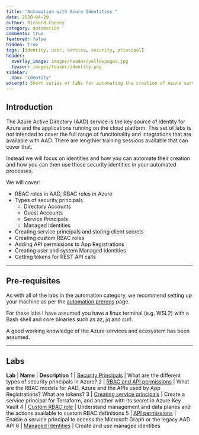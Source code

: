 ```yaml
---
title: "Automation with Azure Identities "
date: 2020-04-29
author: Richard Cheney
category: automation
comments: true
featured: false
hidden: true
tags: [identity, user, service, security, principal]
header:
  overlay_image: images/header/yellowpages.jpg
  teaser: images/teaser/identity.png
sidebar:
  nav: "identity"
excerpt: Short series of labs for automating the creation of Azure service principals and managed identities, and then common use cases for those security principals
---
```


## Introduction

The Azure Active Directory (AAD) service is the key source of identity for Azure and the applications running on the cloud platform. This set of labs is not intended to cover the full range of functionality and integrations that are available with AAD. There are lengthier training sessions available that can cover that.

Instead we will focus on identities and how you can automate their creation and how you can then use those security identities in your automated processes.

We will cover:

* RBAC roles in AAD, RBAC roles in Azure
* Types of security principals
    * Directory Accounts
    * Guest Accounts
    * Service Principals
    * Managed Identities
* Creating service principals and storing client secrets
* Creating custom RBAC roles
* Adding API permissions to App Registrations
* Creating user and system Managed Identities
* Getting tokens for REST API calls

----------

## Pre-requisites

As with all of the labs in the automation category, we recommend setting up your machine as per the [automation prereqs](../prereqs) page.

For these labs I have assumed you have a linux terminal (e.g. WSL2) with a Bash shell and core binaries such as az, jq and curl.

A good working knowledge of the Azure services and ecosystem has been assumed.

----------

## Labs

**Lab** | **Name** | **Description**
1 | [Security Principals](lab1) | What are the different types of security principals in Azure?
2 | [RBAC and API permissions](lab2) | What are the RBAC models for AAD, Azure and the APIs used by App Registrations? What are tokens?
3 | [Creating service principals](lab3) | Create a service principal for Terraform, and another with its secret in Azure Key Vault
4 | [Custom RBAC role](lab4) | Understand management and data planes and the actions available to custom RBAC definitions
5 | [API permissions](lab5) | Enable a service principal to access the Microsoft Graph or the legacy AAD API
6 | [Managed Identities](lab6) | Create and use managed identities
